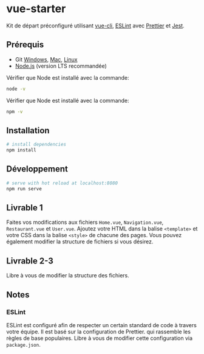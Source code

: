 # vue-starter

Kit de départ préconfiguré utilisant [vue-cli](https://cli.vuejs.org/), [ESLint](https://eslint.org/) avec [Prettier](https://prettier.io/) et [Jest](https://jestjs.io/).

## Prérequis

- Git [Windows](http://www.git-scm.com/book/en/Getting-Started-Installing-Git#Installing-on-Windows), [Mac](http://www.git-scm.com/book/en/Getting-Started-Installing-Git#Installing-on-Mac), [Linux](http://www.git-scm.com/book/en/Getting-Started-Installing-Git#Installing-on-Linux)
- [Node.js](https://nodejs.org/en/) (version LTS recommandée)

Vérifier que Node est installé avec la commande:

```bash
node -v
```

Vérifier que Node est installé avec la commande:

```bash
npm -v
```

## Installation

```bash
# install dependencies
npm install
```

## Développement

```bash
# serve with hot reload at localhost:8080
npm run serve
```

## Livrable 1

Faites vos modifications aux fichiers `Home.vue`, `Navigation.vue`, `Restaurant.vue` et `User.vue`. Ajoutez votre HTML dans la balise `<template>` et votre CSS dans la balise `<style>` de chacune des pages. Vous pouvez également modifier la structure de fichiers si vous désirez.

## Livrable 2-3

Libre à vous de modifier la structure des fichiers.

## Notes

### ESLint

ESLint est configuré afin de respecter un certain standard de code à travers votre équipe. Il est basé sur la configuration de Prettier. qui rassemble les règles de base populaires. Libre à vous de modifier cette configuration via `package.json`.
